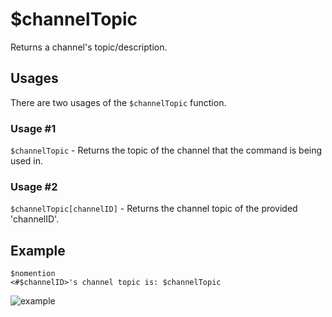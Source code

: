 # $channelTopic
Returns a channel's topic/description.

## Usages
There are two usages of the `$channelTopic` function.

### Usage #1
`$channelTopic` - Returns the topic of the channel that the command is being used in.

### Usage #2
`$channelTopic[channelID]` - Returns the channel topic of the provided 'channelID'.

## Example
```
$nomention
<#$channelID>'s channel topic is: $channelTopic
```

![example](https://user-images.githubusercontent.com/69215413/127034232-384f3678-0010-4a97-bf89-9dd5963d8742.png)

